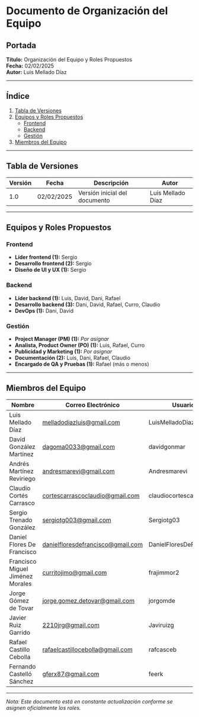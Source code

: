# **Documento de Organización del Equipo**

## **Portada**
**Título:** Organización del Equipo y Roles Propuestos  
**Fecha:** 02/02/2025  
**Autor:** Luis Mellado Díaz  

---

## **Índice**
1. [Tabla de Versiones](#tabla-de-versiones)
2. [Equipos y Roles Propuestos](#equipos-y-roles-propuestos)
   - [Frontend](#frontend)
   - [Backend](#backend)
   - [Gestión](#gestión)
3. [Miembros del Equipo](#miembros-del-equipo)

---

## **Tabla de Versiones**

| Versión | Fecha | Descripción | Autor |
|---------|------------|-------------|--------|
| 1.0 | 02/02/2025 | Versión inicial del documento | Luis Mellado Díaz |

---

## **Equipos y Roles Propuestos**

### **Frontend**
- **Líder frontend (1):** Sergio
- **Desarrollo frontend (2):** Sergio
- **Diseño de UI y UX (1):** Sergio

### **Backend**
- **Líder backend (1):** Luis, David, Dani, Rafael
- **Desarrollo backend (3):** Dani, David, Rafael, Curro, Claudio
- **DevOps (1):** Dani, David

### **Gestión**
- **Project Manager (PM) (1):** _Por asignar_
- **Analista, Product Owner (PO) (1):** Luis, Rafael, Curro
- **Publicidad y Marketing (1):** _Por asignar_
- **Documentación (2):** Luis, Dani, Rafael, Claudio
- **Encargado de QA y Pruebas (1):** Rafael (más o menos)

---

## **Miembros del Equipo**

| Nombre | Correo Electrónico | Usuario |
|--------|--------------------|---------|
| Luis Mellado Díaz | melladodiazluis@gmail.com | LuisMelladoDiaz |
| David González Martínez | dagoma0033@gmail.com | davidgonmar |
| Andrés Martínez Reviriego | andresmarevi@gmail.com | Andresmarevi |
| Claudio Cortés Carrasco | cortescarrascoclaudio@gmail.com | claudiocortescarrasco |
| Sergio Trenado González | sergiotg003@gmail.com | Sergiotg03 |
| Daniel Flores De Francisco | danielfloresdefrancisco@gmail.com | DanielFloresDeFrancisco |
| Francisco Miguel Jiménez Morales | curritojimo@gmail.com | frajimmor2 |
| Jorge Gómez de Tovar | jorge.gomez.detovar@gmail.com | jorgomde |
| Javier Ruiz Garrido | 2210jrg@gmail.com | Javiruizg |
| Rafael Castillo Cebolla | rafaelcastillocebolla@gmail.com | rafcasceb |
| Fernando Castelló Sánchez | gferx87@gmail.com | feerk |

---

_Nota: Este documento está en constante actualización conforme se asignen oficialmente los roles._
